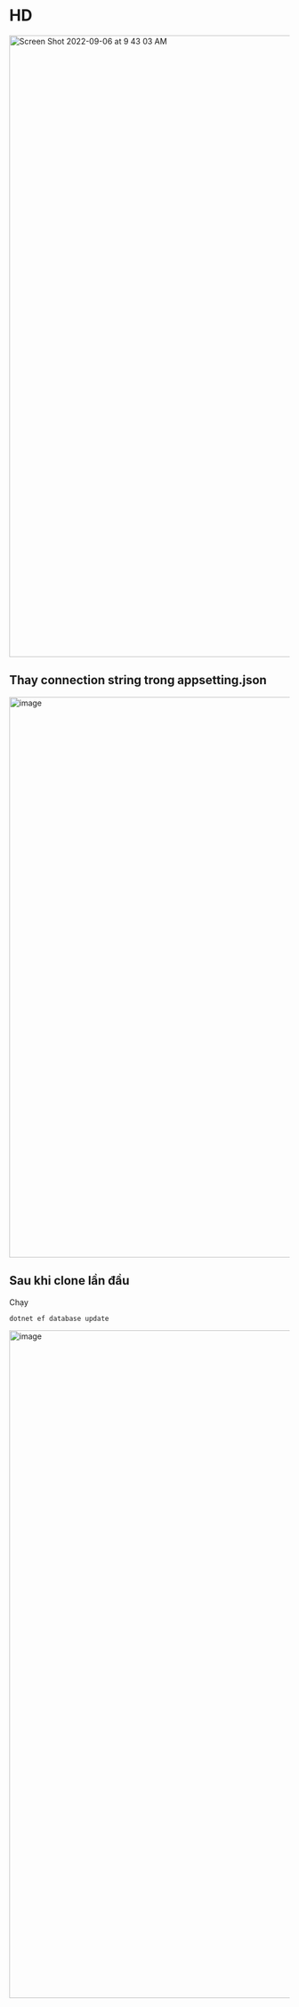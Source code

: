# HD
<img width="1118" alt="Screen Shot 2022-09-06 at 9 43 03 AM" src="https://user-images.githubusercontent.com/75836068/188536005-9a5ee968-7dec-4a73-ac62-acc0c269c640.png">

## Thay connection string trong appsetting.json

<img width="1008" alt="image" src="https://user-images.githubusercontent.com/75836068/188536119-c401291c-0f71-4320-8c6d-166759b2fdb2.png">

## Sau khi clone lần đầu

Chạy

```console
dotnet ef database update
```
<img width="1201" alt="image" src="https://user-images.githubusercontent.com/75836068/188579827-eb648721-1a5c-42e9-aa9b-fdcf1d00a1d9.png">
